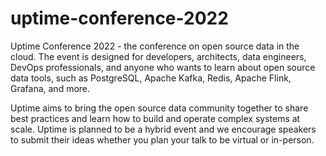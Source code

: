 # uptime-conference-2022
Uptime Conference 2022 - the conference on open source data in the cloud. The event is designed for developers, architects, data engineers, DevOps professionals, and anyone who wants to learn about open source data tools, such as PostgreSQL, Apache Kafka, Redis, Apache Flink, Grafana, and more. 

Uptime aims to bring the open source data community together to share best practices and learn how to build and operate complex systems at scale. Uptime is planned to be a hybrid event and we encourage speakers to submit their ideas whether you plan your talk to be virtual or in-person.
